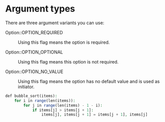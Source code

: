 # Argument types

There are three argument variants you can use:

<dl>Option::OPTION_REQUIRED</dl>
<dd>Using this flag means the option is required.</dd>

<dl>Option::OPTION_OPTIONAL</dl>
<dd>Using this flag means this option is not required.</dd>

<dl>Option::OPTION_NO_VALUE</dl>
<dd>Using this flag means the option has no default value and is used as initiator.</dd>

``` php title="bubble_sort.py"
def bubble_sort(items):
    for i in range(len(items)):
        for j in range(len(items) - 1 - i):
            if items[j] > items[j + 1]:
                items[j], items[j + 1] = items[j + 1], items[j]
```
